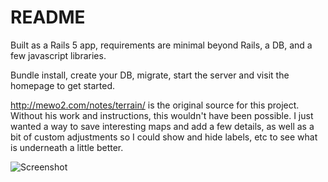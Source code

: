 # README

Built as a Rails 5 app, requirements are minimal beyond Rails, a DB, and a few javascript libraries.

Bundle install, create your DB, migrate, start the server and visit the homepage to get started.

http://mewo2.com/notes/terrain/ is the original source for this project. Without his work and instructions, this wouldn't have been possible. I just wanted a way to save interesting maps and add a few details, as well as a bit of custom adjustments so I could show and hide labels, etc to see what is underneath a little better.

![Screenshot](https://monosnap.com/file/3c28X24wlAHV54c2xbuMMDafvRJgDy.png)
